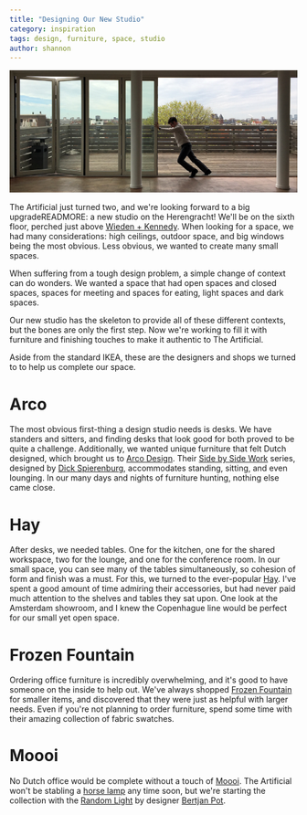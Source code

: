 ```yaml
---
title: "Designing Our New Studio"
category: inspiration
tags: design, furniture, space, studio
author: shannon
---
```

![Designing our new studio](04-17-links/main.jpg)

The Artificial just turned two, and we're looking forward to a big upgradeREADMORE: a new studio on the Herengracht! We'll be on the sixth floor, perched just above [Wieden + Kennedy](http://www.wk.com). When looking for a space, we had many considerations: high ceilings, outdoor space, and big windows being the most obvious. Less obvious, we wanted to create many small spaces.

When suffering from a tough design problem, a simple change of context can do wonders. We wanted a space that had open spaces and closed spaces, spaces for meeting and spaces for eating, light spaces and dark spaces.

Our new studio has the skeleton to provide all of these different contexts, but the bones are only the first step. Now we're working to fill it with furniture and finishing touches to make it authentic to The Artificial.

Aside from the standard IKEA, these are the designers and shops we turned to to help us complete our space.

# Arco
The most obvious first-thing a design studio needs is desks. We have standers and sitters, and finding desks that look good for both proved to be quite a challenge. Additionally, we wanted unique furniture that felt Dutch designed, which brought us to [Arco Design](http://www.arco.nl). Their [Side	by Side Work](http://www.arco.nl/side-by-side-highback-clone-nl.html) series, designed by [Dick Spierenburg](http://www.spierenburgstudio.com), accommodates standing, sitting, and even lounging. In our many days and nights of furniture hunting, nothing else came close.

# Hay
After desks, we needed tables. One for the kitchen, one for the shared workspace, two for the lounge, and one for the conference room. In our small space, you can see many of the tables simultaneously, so cohesion of form and finish was a must. For this, we turned to the ever-popular [Hay](http://www.hay.dk/). I've spent a good amount of time admiring their accessories, but had never paid much attention to the shelves and tables they sat upon. One look at the Amsterdam showroom, and I knew the Copenhague line would be perfect for our small yet open space.

# Frozen Fountain
Ordering office furniture is incredibly overwhelming, and it's good to have someone on the inside to help out. We've always shopped [Frozen Fountain](http://www.frozenfountain.nl) for smaller items, and discovered that they were just as helpful with  larger needs. Even if you're not planning to order furniture, spend some time with their amazing collection of fabric swatches.

# Moooi
No Dutch office would be complete without a touch of [Moooi](http://www.moooi.com). The Artificial won't be stabling a [horse lamp](http://www.moooi.com/products/horse-lamp) any time soon, but we're starting the collection with the [Random Light](http://www.moooi.com/products/random-light) by designer [Bertjan Pot](http://www.bertjanpot.nl).
